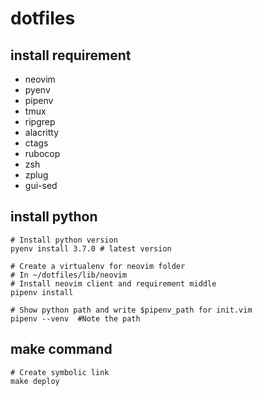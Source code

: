# dotfiles

## install requirement
- neovim
- pyenv
- pipenv
- tmux
- ripgrep
- alacritty
- ctags
- rubocop
- zsh
- zplug
- gui-sed

## install python
```
# Install python version
pyenv install 3.7.0 # latest version

# Create a virtualenv for neovim folder
# In ~/dotfiles/lib/neovim
# Install neovim client and requirement middle 
pipenv install

# Show python path and write $pipenv_path for init.vim
pipenv --venv  #Note the path
```
## make command
```
# Create symbolic link
make deploy
```

